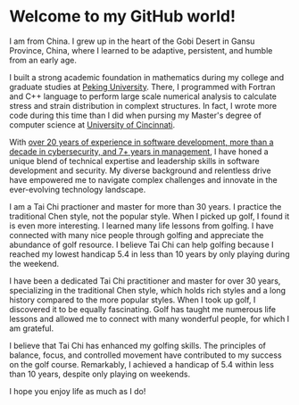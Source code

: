 # Welcome to my GitHub world! 

I am from China. I grew up in the heart of the Gobi Desert in Gansu Province, China, where I learned to be adaptive, persistent, and humble from an early age.  

I built a strong academic foundation in mathematics during my college and graduate studies at [Peking University](https://english.pku.edu.cn/). There, I programmed with Fortran and C++ language to perform large scale numerical analysis to calculate stress and strain distribution in complext structures. In fact, I wrote more code during this time than I did when pursing my Master's degree of computer science at [University of Cincinnati](https://www.uc.edu). 

With [over 20 years of experience in software development, more than a decade in cybersecurity, and 7+ years in management](https://github.com/therightwei/aboutme/blob/main/introduction.md), I have honed a unique blend of technical expertise and leadership skills in software development and security. My diverse background and relentless drive have empowered me to navigate complex challenges and innovate in the ever-evolving technology landscape.

I am a Tai Chi practioner and master for more than 30 years. I practice the traditional Chen style, not the popular style. When I picked up golf, I found it is even more interesting. I learned many life lessons from golfing. I have connected with many nice people through golfing and appreciate the abundance of golf resource. I believe Tai Chi can help golfing because I reached my lowest handicap 5.4 in less than 10 years by only playing during the weekend.

I have been a dedicated Tai Chi practitioner and master for over 30 years, specializing in the traditional Chen style, which holds rich styles and a long history compared to the more popular styles. When I took up golf, I discovered it to be equally fascinating. Golf has taught me numerous life lessons and allowed me to connect with many wonderful people, for which I am grateful.

I believe that Tai Chi has enhanced my golfing skills. The principles of balance, focus, and controlled movement have contributed to my success on the golf course. Remarkably, I achieved a handicap of 5.4 within less than 10 years, despite only playing on weekends.  

I hope you enjoy life as much as I do! 
